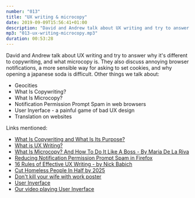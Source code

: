```yaml
---
number: "013"
title: "UX writing & microcopy"
date: 2019-09-09T15:56:41+01:00
description: "David and Andrew talk about UX writing and try to answer why it's different to copywriting, and what microcopy is. They also discuss annoying browser notifications, a more sensible way for asking to set cookies, and why opening a japanese soda is difficult."
mp3: "013-ux-writing-microcopy.mp3"
duration: 00:53:28
---
```



David and Andrew talk about UX writing and try to answer why it's different to copywriting, and what microcopy is. They also discuss annoying browser notifications, a more sensible way for asking to set cookies, and why opening a japanese soda is difficult. 
Other things we talk about:


 - Geocities
 - What Is Copywriting?
 - What Is Microcopy?
 - Notification Permission Prompt Spam in web browsers
 - User Inyerface - a painful game of bad UX design
 - Translation on websites




Links mentioned:

 - [What Is Copywriting and What Is Its Purpose?](https://kopywritingkourse.com/what-is-copywriting/)
 - [What is UX Writing?](https://medium.com/@lmsanchez/what-is-ux-writing-1eb71b0f0606)
 - [What Is Microcopy? And How To Do It Like A Boss - By Maria De La Riva](https://careerfoundry.com/en/blog/ux-design/what-is-microcopy-ux/)
 - [Reducing Notification Permission Prompt Spam in Firefox](https://blog.nightly.mozilla.org/2019/04/01/reducing-notification-permission-prompt-spam-in-firefox/)
 - [16 Rules of Effective UX Writing - by Nick Babich](https://uxplanet.org/16-rules-of-effective-ux-writing-2a20cf85fdbf/)
 - [Cut Homeless People In Half by 2025](https://knowyourmeme.com/memes/cut-homeless-people-in-half-by-2025)
 - [Don't kill your wife with work poster](http://www.weirduniverse.net/blog/comments/dont_kill_your_wife_with_work)
 - [User Inyerface](https://userinyerface.com/)
 - [Our video playing User Inyerface](https://www.youtube.com/watch?v=oXz6mPlMNC8)

